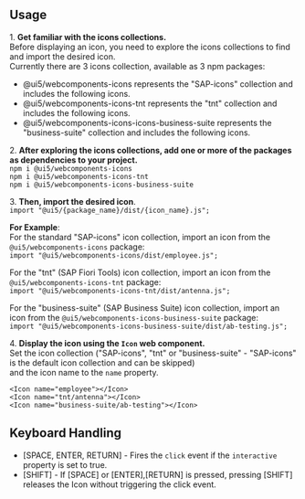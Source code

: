 ## Usage

1\. **Get familiar with the icons collections.**  
Before displaying an icon, you need to explore the icons collections to find and import the desired icon.  
Currently there are 3 icons collection, available as 3 npm packages:  

*   <ui5-link target="_blank" href="https://www.npmjs.com/package/@ui5/webcomponents-icons" class="api-table-content-cell-link">@ui5/webcomponents-icons</ui5-link> represents the "SAP-icons" collection and includes the following <ui5-link target="_blank" href="https://sdk.openui5.org/test-resources/sap/m/demokit/iconExplorer/webapp/index.html#/overview/SAP-icons" class="api-table-content-cell-link">icons</ui5-link>.
*   <ui5-link target="_blank" href="https://www.npmjs.com/package/@ui5/webcomponents-icons-tnt" class="api-table-content-cell-link">@ui5/webcomponents-icons-tnt</ui5-link> represents the "tnt" collection and includes the following <ui5-link target="_blank" href="https://sdk.openui5.org/test-resources/sap/m/demokit/iconExplorer/webapp/index.html#/overview/SAP-icons-TNT" class="api-table-content-cell-link">icons</ui5-link>.
*   <ui5-link target="_blank" href="https://www.npmjs.com/package/@ui5/webcomponents-icons-business-suite" class="api-table-content-cell-link">@ui5/webcomponents-icons-icons-business-suite</ui5-link> represents the "business-suite" collection and includes the following <ui5-link target="_blank" href="https://ui5.sap.com/test-resources/sap/m/demokit/iconExplorer/webapp/index.html#/overview/BusinessSuiteInAppSymbols" class="api-table-content-cell-link">icons</ui5-link>.

2\. **After exploring the icons collections, add one or more of the packages as dependencies to your project.**  
`npm i @ui5/webcomponents-icons`  
`npm i @ui5/webcomponents-icons-tnt`  
`npm i @ui5/webcomponents-icons-business-suite`  
  
3\. **Then, import the desired icon**.  
`import "@ui5/{package_name}/dist/{icon_name}.js";`  
  
**For Example**:  
For the standard "SAP-icons" icon collection, import an icon from the `@ui5/webcomponents-icons` package:  
`import "@ui5/webcomponents-icons/dist/employee.js";`  
  
For the "tnt" (SAP Fiori Tools) icon collection, import an icon from the `@ui5/webcomponents-icons-tnt` package:  
`import "@ui5/webcomponents-icons-tnt/dist/antenna.js";`  
  
For the "business-suite" (SAP Business Suite) icon collection, import an icon from the `@ui5/webcomponents-icons-business-suite` package:  
`import "@ui5/webcomponents-icons-business-suite/dist/ab-testing.js";`  
  
4\. **Display the icon using the `Icon` web component.**  
Set the icon collection ("SAP-icons", "tnt" or "business-suite" - "SAP-icons" is the default icon collection and can be skipped)  
and the icon name to the `name` property.  
  
`<Icon name="employee"></Icon>`  
`<Icon name="tnt/antenna"></Icon>`  
`<Icon name="business-suite/ab-testing"></Icon>`

## Keyboard Handling

*   \[SPACE, ENTER, RETURN\] - Fires the `click` event if the `interactive` property is set to true.
*   \[SHIFT\] - If \[SPACE\] or \[ENTER\],\[RETURN\] is pressed, pressing \[SHIFT\] releases the Icon without triggering the click event.